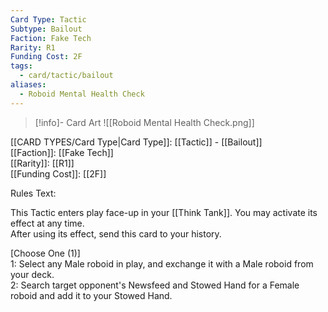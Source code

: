 ```yaml
---
Card Type: Tactic
Subtype: Bailout
Faction: Fake Tech
Rarity: R1
Funding Cost: 2F
tags:
  - card/tactic/bailout
aliases:
  - Roboid Mental Health Check
---
```

> [!info]- Card Art
> ![[Roboid Mental Health Check.png]]

[[CARD TYPES/Card Type|Card Type]]: [[Tactic]] - [[Bailout]]  
[[Faction]]: [[Fake Tech]]  
[[Rarity]]: [[R1]]  
[[Funding Cost]]: [[2F]]  

Rules Text:  

This Tactic enters play face-up in your [[Think Tank]]. You may activate its effect at any time.  
After using its effect, send this card to your history.  

[Choose One (1)]  
1: Select any Male roboid in play, and exchange it with a Male roboid from your deck.  
2: Search target opponent's Newsfeed and Stowed Hand for a Female roboid and add it to your Stowed Hand.  